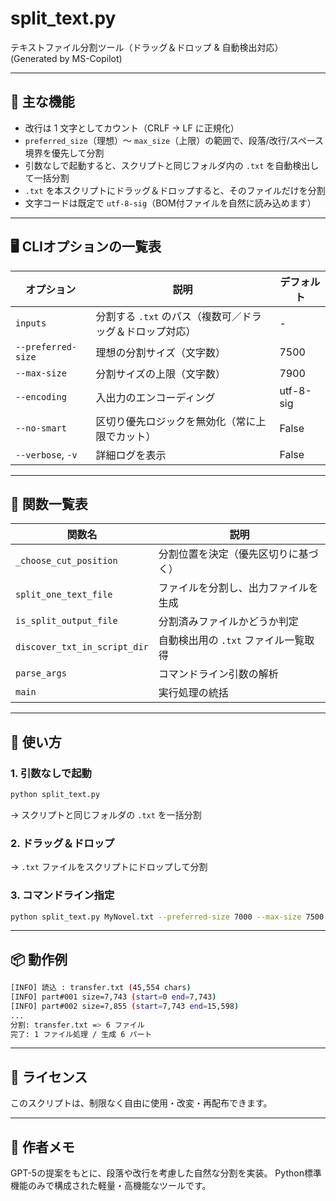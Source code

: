 
# split_text.py

テキストファイル分割ツール（ドラッグ＆ドロップ & 自動検出対応） (Generated by MS-Copilot)

---

## 🧠 主な機能

- 改行は 1 文字としてカウント（CRLF → LF に正規化）
- `preferred_size`（理想）〜 `max_size`（上限）の範囲で、段落/改行/スペース境界を優先して分割
- 引数なしで起動すると、スクリプトと同じフォルダ内の `.txt` を自動検出して一括分割
- `.txt` を本スクリプトにドラッグ＆ドロップすると、そのファイルだけを分割
- 文字コードは既定で `utf-8-sig`（BOM付ファイルを自然に読み込めます）

---

## 🖥️ CLIオプションの一覧表

| オプション | 説明 | デフォルト |
|------------|------|-------------|
| `inputs` | 分割する `.txt` のパス（複数可／ドラッグ＆ドロップ対応） | - |
| `--preferred-size` | 理想の分割サイズ（文字数） | 7500 |
| `--max-size` | 分割サイズの上限（文字数） | 7900 |
| `--encoding` | 入出力のエンコーディング | utf-8-sig |
| `--no-smart` | 区切り優先ロジックを無効化（常に上限でカット） | False |
| `--verbose`, `-v` | 詳細ログを表示 | False |

---

## 🧩 関数一覧表

| 関数名 | 説明 |
|--------|------|
| `_choose_cut_position` | 分割位置を決定（優先区切りに基づく） |
| `split_one_text_file` | ファイルを分割し、出力ファイルを生成 |
| `is_split_output_file` | 分割済みファイルかどうか判定 |
| `discover_txt_in_script_dir` | 自動検出用の `.txt` ファイル一覧取得 |
| `parse_args` | コマンドライン引数の解析 |
| `main` | 実行処理の統括 |

---

## 🚀 使い方

### 1. 引数なしで起動
```bash
python split_text.py
```
→ スクリプトと同じフォルダの `.txt` を一括分割

### 2. ドラッグ＆ドロップ
→ `.txt` ファイルをスクリプトにドロップして分割

### 3. コマンドライン指定
```bash
python split_text.py MyNovel.txt --preferred-size 7000 --max-size 7500
```

---

## 📦 動作例

```bash
[INFO] 読込 : transfer.txt (45,554 chars)
[INFO] part#001 size=7,743 (start=0 end=7,743)
[INFO] part#002 size=7,855 (start=7,743 end=15,598)
...
分割: transfer.txt => 6 ファイル
完了: 1 ファイル処理 / 生成 6 パート
```

---

## 📄 ライセンス
このスクリプトは、制限なく自由に使用・改変・再配布できます。

---

## 🙌 作者メモ
GPT-5の提案をもとに、段落や改行を考慮した自然な分割を実装。
Python標準機能のみで構成された軽量・高機能なツールです。
